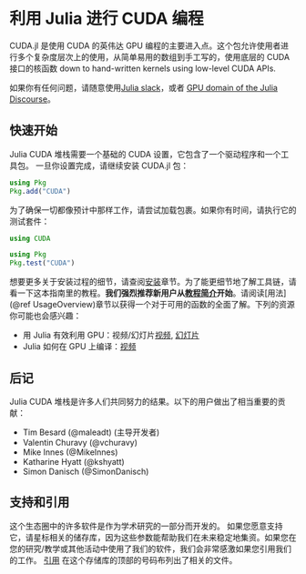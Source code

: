 # 利用 Julia 进行 CUDA 编程

CUDA.jl 是使用 CUDA 的英伟达 GPU 编程的主要进入点。这个包允许使用者进行多个复杂度层次上的使用，从简单易用的数组到手工写的，使用底层的 CUDA 接口的核函数
down to hand-written kernels using low-level CUDA APIs.

如果你有任何问题，请随意使用[Julia slack](https://julialang.slack.com/)，或者 [GPU domain of the Julia Discourse](https://discourse.julialang.org/c/domain/gpu)。


## 快速开始

Julia CUDA 堆栈需要一个基础的 CUDA 设置，它包含了一个驱动程序和一个工具包。
一旦你设置完成，请继续安装 CUDA.jl 包：

```julia
using Pkg
Pkg.add("CUDA")
```

为了确保一切都像预计中那样工作，请尝试加载包裹。如果你有时间，请执行它的测试套件：

```julia
using CUDA

using Pkg
Pkg.test("CUDA")
```

想要更多关于安装过程的细节，请查阅[安装](@refInstallationOverview)章节。为了能更细节地了解工具链，请看一下这本指南里的教程。**我们强烈推荐新用户从[教程简介](@ref)开始**。请阅读[用法](@ref UsageOverview)章节以获得一个对于可用的函数的全面了解。下列的资源你可能也会感兴趣：

- 用 Julia 有效利用 GPU：视频/幻灯片[视频](https://www.youtube.com/watch?v=7Yq1UyncDNc),
  [幻灯片](https://docs.google.com/presentation/d/1l-BuAtyKgoVYakJSijaSqaTL3friESDyTOnU2OLqGoA/)
- Julia 如何在 GPU 上编译：[视频](https://www.youtube.com/watch?v=Fz-ogmASMAE)


## 后记

Julia CUDA 堆栈是许多人们共同努力的结果。以下的用户做出了相当重要的贡献：

- Tim Besard (@maleadt) (主导开发者)
- Valentin Churavy (@vchuravy)
- Mike Innes (@MikeInnes)
- Katharine Hyatt (@kshyatt)
- Simon Danisch (@SimonDanisch)


## 支持和引用

这个生态圈中的许多软件是作为学术研究的一部分而开发的。 如果您愿意支持它，请星标相关的储存库，因为这些参数能帮助我们在未来稳定地集资。如果您在您的研究/教学或其他活动中使用了我们的软件，我们会非常感激如果您引用我们的工作。 
[引用](https://github.com/JuliaGPU/CUDA.jl/blob/master/CITATION.bib) 在这个存储库的顶部的号码布列出了相关的文件。
